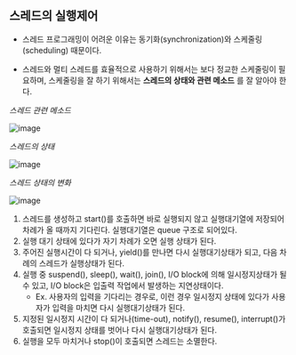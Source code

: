 ## 스레드의 실행제어

- 스레드 프로그래밍이 어려운 이유는 동기화(synchronization)와 스케줄링(scheduling) 때문이다.

- 스레드와 멀티 스레드를 효율적으로 사용하기 위해서는 보다 정교한 스케줄링이 필요하며, 스케줄링을 잘 하기 위해서는 **스레드의 상태와 관련 메소드** 를 잘 알아야 한다.

  

*스레드 관련 메소드*

![image](https://user-images.githubusercontent.com/40616436/79884146-c021ee80-842f-11ea-9003-34fd0e4dd530.png)



*스레드의 상태*

![image](https://user-images.githubusercontent.com/40616436/79884326-ffe8d600-842f-11ea-8e3e-77a1eba21f2b.png)



*스레드 상태의 변화*

![image](https://user-images.githubusercontent.com/40616436/79884485-2dce1a80-8430-11ea-817d-94b9a91a8171.png)

1. 스레드를 생성하고 start()를 호출하면 바로 실행되지 않고 실행대기열에 저장되어 차례가 올 때까지 기다린다. 실행대기열은 queue 구조로 되어있다.
2. 실행 대기 상태에 있다가 자기 차례가 오면 실행 상태가 된다.
3. 주어진 실행시간이 다 되거나, yield()를 만나면 다시 실행대기상태가 되고, 다음 차례의 스레드가 실행상태가 된다.
4. 실행 중 suspend(), sleep(), wait(), join(), I/O block에 의해 일시정지상태가 될 수 있고, I/O block은 입출력 작업에서 발생하는 지연상태이다.
   - Ex. 사용자의 입력을 기다리는 경우로, 이런 경우 일시정지 상태에 있다가 사용자가 입력을 마치면 다시 실행대기상태가 된다.
5. 지정된 일시정지 시간이 다 되거나(time-out), notify(), resume(), interrupt()가 호출되면 일시정지 상태를 벗어나 다시 실행대기상태가 된다.
6. 실행을 모두 마치거나 stop()이 호출되면 스레드는 소멸한다.